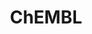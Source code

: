 ---
bigquery: https://console.cloud.google.com/bigquery?p=patents-public-data&d=ebi_chembl&page=dataset
citation: '"The ChEMBL database in 2017." Anna Gaulton, Anne Hersey, Michał Nowotka,
  A Patrícia Bento, Jon Chambers, David Mendez, Prudence Mutowo, Francis Atkinson,
  Louisa J Bellis, Elena Cibrián-Uhalte, Mark Davies, Nathan Dedman, Anneli Karlsson,
  María Paula Magariños, John P Overington, George Papadatos, Ines Smit, Andrew R
  Leach Nucleic acids Research (2017) 45 (Database Issue), D945-D954'
contributors: European Bioinformatics Institute
cost: None
description: ChEMBL Data is a manually curated database of small molecules used in
  drug discovery, including information about existing patented drugs.
documentation: 'schema: https://www.ebi.ac.uk/chembl/db_schema


  '
last_edit: Mon, 04 Apr 2022 19:07:30 GMT
location: https://console.cloud.google.com/marketplace/product/google_patents_public_datasets/chembl
maintained_by: EMBL-EBI, an outstation of European Molecular Biology Laboratory
related_publications: '

  ChEMBL: towards direct deposition of bioassay data.


  Mendez D, Gaulton A, Bento AP, Chambers J, De Veij M, Félix E, Magariños MP, Mosquera
  JF, Mutowo P, Nowotka M, Gordillo-Marañón M, Hunter F, Junco L, Mugumbate G, Rodriguez-Lopez
  M, Atkinson F, Bosc N, Radoux CJ, Segura-Cabrera A, Hersey A, Leach AR.


  — Nucleic Acids Res. 2019; 47(D1):D930-D940. doi: 10.1093/nar/gky1075

  '
schema_fields: '[''sei'', ''record_id'', ''normal_range_min'', ''chembl_id'', ''hba_lipinski'',
  ''bao_endpoint'', ''class_level'', ''drug_record_id'', ''max_phase'', ''frac_code'',
  ''targrel_id'', ''tid_fixed'', ''relationship'', ''updated_on'', ''orig_description'',
  ''parameter_value'', ''units'', ''drug_product_flag'', ''confidence'', ''title'',
  ''assay_source'', ''normal_range_max'', ''product_id'', ''ridx'', ''source_domain_id'',
  ''qed_weighted'', ''log_id'', ''tissue_id'', ''cell_source_organism'', ''efo_term'',
  ''relationship_desc'', ''subgroup'', ''standard_units'', ''short_name'', ''dosage_form'',
  ''aspect'', ''annotation'', ''cpd_str_alert_id'', ''variant_id'', ''heavy_atoms'',
  ''frac_class_id'', ''bao_id'', ''aidx'', ''parameter_type'', ''sequence'', ''smid'',
  ''warning_id'', ''potential_duplicate'', ''caloha_id'', ''oral'', ''prod_pat_id'',
  ''who_name'', ''assay_test_type'', ''assay_cell_type'', ''standard_inchi'', ''pref_name'',
  ''patent_expire_date'', ''activity_comment'', ''innovator_company'', ''patent_no'',
  ''co_stem_id'', ''helm_notation'', ''l3'', ''usan_substem'', ''updated_by'', ''l1'',
  ''protein_class_synonym'', ''mc_target_accession'', ''cx_logp'', ''target_desc'',
  ''availability_type'', ''assay_strain'', ''protclasssyn_id'', ''assay_param_id'',
  ''warning_country'', ''cx_most_apka'', ''hrac_code'', ''molecule_type'', ''curated_by'',
  ''end_position'', ''molregno'', ''last_page'', ''result_flag'', ''direct_interaction'',
  ''uo_units'', ''enzyme_name'', ''pchembl_value'', ''cell_name'', ''substrate_record_id'',
  ''component_type'', ''db_source'', ''assay_tax_id'', ''status'', ''ref_id'', ''topical'',
  ''therapeutic_flag'', ''cellosaurus_id'', ''mol_atc_id'', ''alogp'', ''acd_logp'',
  ''ref_type'', ''parent_id'', ''mol_frac_id'', ''l7'', ''l2'', ''year'', ''acd_logd'',
  ''pathway_id'', ''domain_name'', ''alert_name'', ''mecref_id'', ''site_name'', ''assay_subcellular_fraction'',
  ''level4_description'', ''mesh_id'', ''acd_most_apka'', ''sitecomp_id'', ''warning_year'',
  ''usan_stem_id'', ''comp_class_id'', ''indication_class'', ''l8'', ''cell_source_tax_id'',
  ''warnref_id'', ''acd_most_bpka'', ''assay_category'', ''assay_organism'', ''inorganic_flag'',
  ''published_type'', ''num_alerts'', ''label'', ''cell_description'', ''src_description'',
  ''research_stem'', ''published_value'', ''rtb'', ''cl_lincs_id'', ''l6'', ''met_id'',
  ''domain_description'', ''res_stem_id'', ''submission_date'', ''doc_id'', ''irac_code'',
  ''stat'', ''standard_flag'', ''idx'', ''as_id'', ''domain_type'', ''issue'', ''pubmed_id'',
  ''ro3_pass'', ''parenteral'', ''tid'', ''applicant_full_name'', ''homologue'', ''mc_tax_id'',
  ''molecular_species'', ''qudt_units'', ''organism'', ''site_id'', ''molecular_mechanism'',
  ''tax_id'', ''first_in_class'', ''clo_id'', ''compound_key'', ''assay_tissue'',
  ''entity_type'', ''withdrawn_flag'', ''publication_number'', ''journal'', ''dosed_ingredient'',
  ''comments'', ''atc_code'', ''alert_id'', ''actsm_id'', ''mc_target_type'', ''mw_freebase'',
  ''standard_relation'', ''confidence_score'', ''max_phase_for_ind'', ''mc_target_name'',
  ''authors'', ''mutation'', ''version'', ''active_ingredient'', ''stem_class'', ''level3_description'',
  ''entity_id'', ''metref_id'', ''warning_description'', ''first_page'', ''indref_id'',
  ''level4'', ''standard_upper_value'', ''compound_name'', ''ddd_value'', ''priority'',
  ''assay_id'', ''usan_stem_definition'', ''efo_id'', ''withdrawn_reason'', ''cidx'',
  ''creation_date'', ''patent_id'', ''activity_count'', ''bto_id'', ''description'',
  ''text_value'', ''toid'', ''binding_site_comment'', ''trade_name'', ''syn_type'',
  ''cx_most_bpka'', ''mw_monoisotopic'', ''ass_cls_map_id'', ''warning_class'', ''level2'',
  ''mesh_heading'', ''assay_class_id'', ''bei'', ''ad_type'', ''l4'', ''parent_type'',
  ''isoform'', ''l5'', ''hbd'', ''assay_type'', ''domain_id'', ''upper_value'', ''selectivity_comment'',
  ''level1'', ''volume'', ''alert_set_id'', ''standard_text_value'', ''ref_url'',
  ''bao_format'', ''rgid'', ''approval_date'', ''species_group_flag'', ''hba'', ''nda_type'',
  ''molsyn_id'', ''path'', ''parent_molregno'', ''value'', ''enzyme_tid'', ''component_id'',
  ''target_type'', ''active_molregno'', ''standard_inchi_key'', ''disease_efficacy'',
  ''hrac_class_id'', ''biocomp_id'', ''lle'', ''smarts'', ''activity_id'', ''compd_id'',
  ''name'', ''polymer_flag'', ''src_assay_id'', ''delist_flag'', ''level3'', ''usan_year'',
  ''tbl'', ''related_tid'', ''component_synonym'', ''mol_hrac_id'', ''chebi_par_id'',
  ''withdrawn_year'', ''class_type'', ''compsyn_id'', ''num_ro5_violations'', ''target_mapping'',
  ''set_name'', ''natural_product'', ''usan_stem'', ''type'', ''downgraded'', ''molfile'',
  ''irac_class_id'', ''ddd_units'', ''stem'', ''prediction_method'', ''relationship_type'',
  ''drug_substance_flag'', ''patent_use_code'', ''cell_ontology_id'', ''level5'',
  ''last_active'', ''synonyms'', ''published_relation'', ''psa'', ''major_class'',
  ''warning_type'', ''hbd_lipinski'', ''structure_type'', ''canonical_smiles'', ''db_version'',
  ''full_mwt'', ''ddd_admr'', ''le'', ''met_conversion'', ''action_type'', ''strength'',
  ''assay_desc'', ''job_id'', ''standard_type'', ''first_approval'', ''cell_id'',
  ''predbind_id'', ''standard_value'', ''ap_id'', ''doi'', ''who_extra'', ''mechanism_comment'',
  ''cell_source_tissue'', ''country'', ''prodrug'', ''route'', ''metabolite_record_id'',
  ''src_compound_id'', ''published_units'', ''met_comment'', ''protein_class_id'',
  ''go_id'', ''withdrawn_class'', ''site_residues'', ''aromatic_rings'', ''relation'',
  ''withdrawn_country'', ''ingredient'', ''drugind_id'', ''definition'', ''num_lipinski_ro5_violations'',
  ''full_molformula'', ''data_validity_comment'', ''src_short_name'', ''uberon_id'',
  ''sequence_md5sum'', ''doc_type'', ''parent_go_id'', ''black_box_warning'', ''protein_class_desc'',
  ''targcomp_id'', ''level1_description'', ''cx_logd'', ''mol_irac_id'', ''level2_description'',
  ''abstract'', ''mec_id'', ''previous_company'', ''accession'', ''source'', ''curation_comment'',
  ''chirality'', ''start_position'', ''comp_go_id'', ''ddd_id'', ''company'', ''formulation_id'',
  ''std_act_id'', ''src_id'', ''mechanism_of_action'', ''pathway_key'', ''oc_id'',
  ''ddd_comment'', ''mc_organism'']'
shortname: chembl
tags:
- biotechnology
- health
- chemical
- bioinformatics
- medical
terms_of_use: CC BY-SA 3.0
title: ChEMBL
uuid: e232a192-965c-4ec9-904c-155b6dfe56c5
---